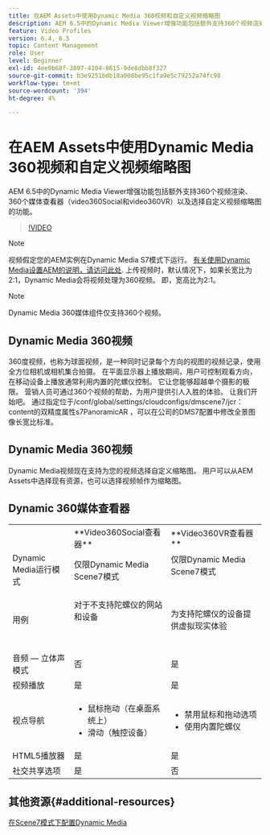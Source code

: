 ```yaml
---
title: 在AEM Assets中使用Dynamic Media 360视频和自定义视频缩略图
description: AEM 6.5中的Dynamic Media Viewer增强功能包括额外支持360个视频渲染、360个媒体查看器（video360Social和video360VR）以及选择自定义视频缩略图的功能。
feature: Video Profiles
version: 6.4, 6.5
topic: Content Management
role: User
level: Beginner
exl-id: 4ee0b68f-3897-4104-8615-9de8dbb8f327
source-git-commit: b3e9251bdb18a008be95c1fa9e5c79252a74fc98
workflow-type: tm+mt
source-wordcount: '394'
ht-degree: 4%

---
```


# 在AEM Assets中使用Dynamic Media 360视频和自定义视频缩略图

AEM 6.5中的Dynamic Media Viewer增强功能包括额外支持360个视频渲染、360个媒体查看器（video360Social和video360VR）以及选择自定义视频缩略图的功能。

>[!VIDEO](https://video.tv.adobe.com/v/26391?quality=12&learn=on)

>[!NOTE]
>
>视频假定您的AEM实例在Dynamic Media S7模式下运行。  [有关使用Dynamic Media设置AEM的说明，请访问此处](https://helpx.adobe.com/cn/experience-manager/6-3/assets/using/config-dynamic-fp-14410.html). 上传视频时，默认情况下，如果长宽比为2:1，Dynamic Media会将视频处理为360视频。 即，宽高比为2:1。

>[!NOTE]
>
>Dynamic Media 360媒体组件仅支持360个视频。

## Dynamic Media 360视频

360度视频，也称为球面视频，是一种同时记录每个方向的视图的视频记录，使用全方位相机或相机集合拍摄。 在平面显示器上播放期间，用户可控制观看方向，在移动设备上播放通常利用内置的陀螺仪控制。  它让您能够超越单个摄影的极限。 营销人员可通过360个视频的帮助，为用户提供引人入胜的体验。  让我们开始吧。 通过指定位于/conf/global/settings/cloudconfigs/dmscene7/jcr：content的双精度属性s7PanoramicAR ，可以在公司的DMS7配置中修改全景图像长宽比标准。

## Dynamic Media 360视频

Dynamic Media视频现在支持为您的视频选择自定义缩略图。 用户可以从AEM Assets中选择现有资源，也可以选择视频帧作为缩略图。

## Dynamic 360媒体查看器

<table> 
 <tbody>
   <tr>
      <td> </td>
      <td>**Video360Social查看器**</td>
      <td>**Video360VR查看器**</td>
   </tr>
   <tr>
      <td>Dynamic Media运行模式</td>
      <td>仅限Dynamic Media Scene7模式</td>
      <td>仅限Dynamic Media Scene7模式<br>
         <br>
      </td>
   </tr>
   <tr>
      <td>用例</td>
      <td>
         <p>对于不支持陀螺仪的网站和设备</p>
         <p> </p>
      </td>
      <td>
         <p>为支持陀螺仪的设备提供虚拟现实体验 </p>
      </td>
   </tr>
   <tr>
      <td>音频 — 立体声模式</td>
      <td>否</td>
      <td>是</td>
   </tr>
   <tr>
      <td>视频播放</td>
      <td>是</td>
      <td>是</td>
   </tr>
   <tr>
      <td>视点导航</td>
      <td>
         <ul>
            <li>鼠标拖动（在桌面系统上）</li>
            <li>滑动（触控设备）</li>
         </ul>
      </td>
      <td>
         <ul>
            <li>禁用鼠标和拖动选项</li>
            <li>使用内置陀螺仪</li>
         </ul>
      </td>
   </tr>
   <tr>
      <td>HTML5播放器</td>
      <td>是</td>
      <td>是</td>
   </tr>
   <tr>
      <td>社交共享选项</td>
      <td>是</td>
      <td>否</td>
   </tr>
</tbody>
</table>

## 其他资源{#additional-resources}

[在Scene7模式下配置Dynamic Media](https://helpx.adobe.com/experience-manager/6-5/assets/using/config-dms7.html)
